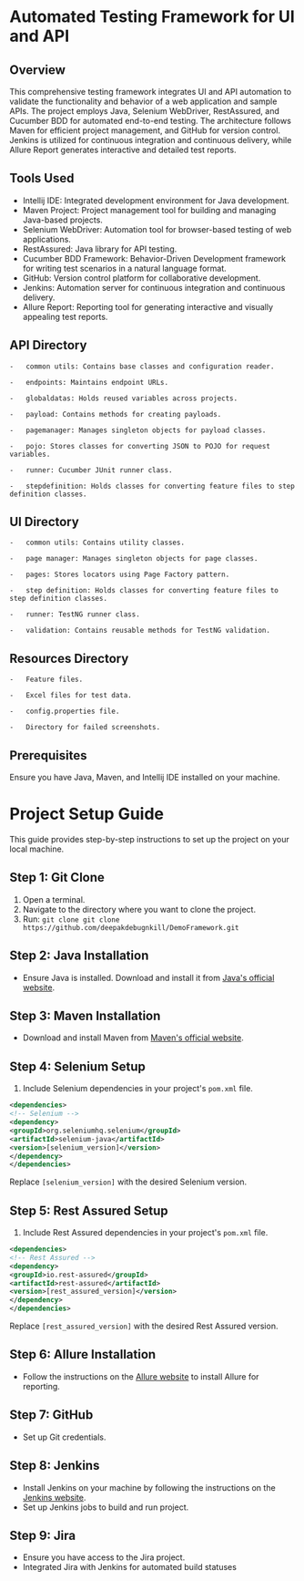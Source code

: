 # Automated Testing Framework for UI and API
## Overview
This comprehensive testing framework integrates UI and API automation to validate the functionality and behavior of a web application and sample APIs. The project employs Java, Selenium WebDriver, RestAssured, and Cucumber BDD for automated end-to-end testing. The architecture follows Maven for efficient project management, and GitHub for version control. Jenkins is utilized for continuous integration and continuous delivery, while Allure Report generates interactive and detailed test reports.
## Tools Used
- Intellij IDE: Integrated development environment for Java development.
- Maven Project: Project management tool for building and managing Java-based projects.
- Selenium WebDriver: Automation tool for browser-based testing of web applications.
- RestAssured: Java library for API testing.
- Cucumber BDD Framework: Behavior-Driven Development framework for writing test scenarios in a natural language format.
- GitHub: Version control platform for collaborative development.
- Jenkins: Automation server for continuous integration and continuous delivery.
- Allure Report: Reporting tool for generating interactive and visually appealing test reports.

  
## API Directory

	-	common utils: Contains base classes and configuration reader.

	-	endpoints: Maintains endpoint URLs.

	-	globaldatas: Holds reused variables across projects.

	-	payload: Contains methods for creating payloads.
 
	-	pagemanager: Manages singleton objects for payload classes.

	-	pojo: Stores classes for converting JSON to POJO for request variables.

	-	runner: Cucumber JUnit runner class.

	-	stepdefinition: Holds classes for converting feature files to step definition classes.

## UI Directory

	-	common utils: Contains utility classes.

	-	page manager: Manages singleton objects for page classes.

	-	pages: Stores locators using Page Factory pattern.

	-	step definition: Holds classes for converting feature files to step definition classes.

	-	runner: TestNG runner class.

	-	validation: Contains reusable methods for TestNG validation.
 
## Resources Directory

	-	Feature files.

	-	Excel files for test data.

	-	config.properties file.

	-	Directory for failed screenshots.

## Prerequisites
Ensure you have Java, Maven, and Intellij IDE installed on your machine.

# Project Setup Guide
This guide provides step-by-step instructions to set up the project on your local machine.
## Step 1: Git Clone
1. Open a terminal.
2. Navigate to the directory where you want to clone the project.
3. Run: `git clone git clone https://github.com/deepakdebugnkill/DemoFramework.git`
## Step 2: Java Installation
- Ensure Java is installed. Download and install it from [Java's official website](https://www.oracle.com/java/technologies/javase-downloads.html).
## Step 3: Maven Installation
- Download and install Maven from [Maven's official website](https://maven.apache.org/download.cgi).
## Step 4: Selenium Setup
1. Include Selenium dependencies in your project's `pom.xml` file.
  ```xml
<dependencies>
<!-- Selenium -->
<dependency>
<groupId>org.seleniumhq.selenium</groupId>
<artifactId>selenium-java</artifactId>
<version>[selenium_version]</version>
</dependency>
</dependencies>
  ```
  Replace `[selenium_version]` with the desired Selenium version.
## Step 5: Rest Assured Setup
1. Include Rest Assured dependencies in your project's `pom.xml` file.
  ```xml
<dependencies>
<!-- Rest Assured -->
<dependency>
<groupId>io.rest-assured</groupId>
<artifactId>rest-assured</artifactId>
<version>[rest_assured_version]</version>
</dependency>
</dependencies>
  ```
  Replace `[rest_assured_version]` with the desired Rest Assured version.
## Step 6: Allure Installation
- Follow the instructions on the [Allure website](https://docs.qameta.io/allure/) to install Allure for reporting.
## Step 7: GitHub
- Set up Git credentials.
## Step 8: Jenkins
- Install Jenkins on your machine by following the instructions on the [Jenkins website](https://www.jenkins.io/download/).
- Set up Jenkins jobs to build and run project.
## Step 9: Jira
- Ensure you have access to the Jira project.
- Integrated Jira with Jenkins for automated build statuses
